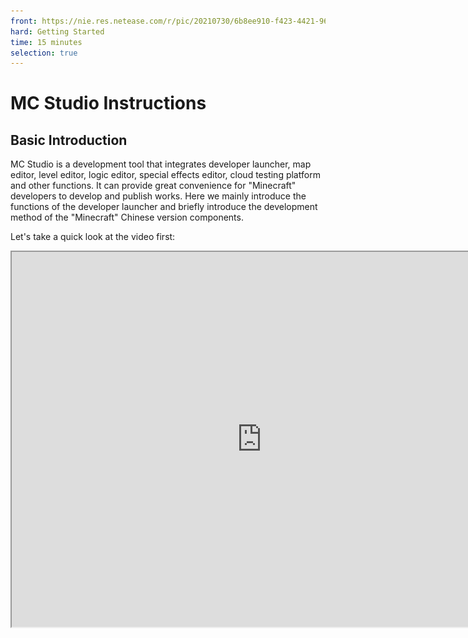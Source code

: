 ```yaml
--- 
front: https://nie.res.netease.com/r/pic/20210730/6b8ee910-f423-4421-9627-110415c820ca.png 
hard: Getting Started 
time: 15 minutes 
selection: true 
--- 
```

# MC Studio Instructions 
## Basic Introduction 

MC Studio is a development tool that integrates developer launcher, map editor, level editor, logic editor, special effects editor, cloud testing platform and other functions. It can provide great convenience for "Minecraft" developers to develop and publish works. Here we mainly introduce the functions of the developer launcher and briefly introduce the development method of the "Minecraft" Chinese version components. 

Let's take a quick look at the video first: 

<iframe src="https://cc.163.com/act/m/daily/iframeplayer/?id=6253cfaeb8a81f8fa0842cb1" height="600" width="800" allow="fullscreen" /> 

## Developer Account 

Currently, MC Studio is open to developers of the Chinese version of "Minecraft". After logging in with a non-developer account, you can submit information in the "Publish" tab in the launcher and apply to become a developer. After becoming a developer, you can use all the functions of MC Studio. 

## Developer Launcher 

The current developer launcher mainly provides the following functions: 
1. Home page: Learn about developer-related information 
2. Creation: Create new works, import and export works, test, and manage workflows 
3. Works library: Manage all works of the current account, including all components and server resources of the Bedrock Edition and JAVA Edition 
4. Release and management: Jump to the developer platform for work review and release 

![Create a new work](./images/studio_image001.png) 

### Create a new work 

Currently, only Bedrock Edition works can be created through MC Studio (other types of works need to be imported into MC Studio through "local import"). 

If you want to create a new map, we need to click the `Create a new Bedrock Edition component` button on the creation page, select the recommended or old version work in the pop-up window, move the mouse to the first item "Blank Map" in the list, and click the button "Create a new map". 

![img](./images/studio_image003.png) 

In the dialog box that pops up, you can make basic map settings. If there are already non-map Bedrock Edition works in MC Studio, they will be displayed in the "Import Functionality" and "Import Material Lighting" lists (in the red box in the figure below). The imported functionality and material lighting files will be copied to the new map (so you only need to import them once). 

Click "Start Editing" to open the editor and start making your own map. 

![img](./images/studio_image004.png) 




In addition to creating a new map, you can also create a blank AddOn. AddOn is an additional package. For a detailed explanation, see [wiki](https://minecraft-zh.gamepedia.com/%E9%99%84%E5%8A%A0%E5%8C%85). AddOn does not contain map files. 

Currently, some templates are provided in the launcher. Developers can modify them based on the templates to improve development efficiency. In addition to the classification of maps and AddOns, templates also have different creation methods, which are divided into "pure editor development" and "script development". 

**Pure editor development**: This part of the template is completely made with the editor. After creating it, you can directly start the editor for editing. 

**Script development**: This part of the template contains a more complex Python script. After creating it, you can view and modify related files through "More" and "Open Directory". Of course, you can also use the editor to edit resources other than Python scripts. 

![img](./images/studio_image005.png) 

![img](./images/studio_image006.png) 

### Bedrock Edition Components 

The Bedrock Edition Components tab lists all Bedrock Edition components and online games under the current account. Among them, "Game Map", "AddOn", and "Other Works" are local works, and "Cloud List" is the works that developers have uploaded to the Chinese version of "Minecraft" platform. 

Studio can also import already made components. Click the "Local Import" button in the upper right corner. In the pop-up dialog box, you can choose to import maps, AddOns, materials, lighting, and skins from Bedrock Edition or Java Edition. 

![img](./images/studio_image007.png) 

![img](./images/studio_image008.png) 

Created or imported works can be developed and tested. Development testing will start the latest Mod PC development package to test the work. 

![img](./images/studio_image009.png) 

MC Studio supports testing multiplayer online gameplay on a single computer. First, start the development test of the work (at this time, the first client will be created and the LAN room will be automatically built), and then start other Mod PC development packages from the toolbox. 

![img](./images/studio_image010.png) 

In the newly started Mod PC development package, click "Game" on the main interface, and click the room that has been created in "Friends". This way, you can enter the room that was automatically created during the development test of the previous work and test the multiplayer online gameplay. 

![img](./images/studio_image012.jpg) 

![img](./images/studio_image014.jpg) 

After the development test is passed, in the "More" menu of the work page, upload it to the developer platform through "Publish". For details, see [Publish Works](#Publish Works) below. 
During development and testing, you can press F11 to switch between PC and PE operation modes. 

### Publish work

After the component type work is completed, it needs to be published to the platform so that players can search and download your work from the resource center in the game. 
In the "More" of the work page, click "Publish", and you will be redirected to the [Developer Platform](https://mcdev.webapp.163.com/#/login) and fill in the basic information of the work for you. 

> If you have not logged in to the developer platform before, you will be redirected to the login interface. 

![img](./images/studio_image_launch.png) 

After filling in the relevant information on the release resource page, click Submit for Review Now to submit the work to the official for preliminary review and prepare for subsequent release and testing. 

![img](./images/studio_image_launch-1.png) 

### Other paging 

*Home* 

The home page will provide you with information closely related to developers, such as news, update information, common function jump entrance, latest data of works, recent development dynamics, etc., as shown in the figure. 

![img](./images/studio_image_homepage.png) 

*Bedrock Edition Server* 

The page will list all online games under the current developer account, which can be downloaded locally for testing. If you want to develop online games, you need to apply for it separately. After approval, you can obtain the server opening tools and related materials to develop online games. For specific information on how to develop Bedrock Edition online games, please refer to the Apollo section in the series of documents. 

![img](./images/studio_image_peserver.png) 

*Java Components and Servers* 

The structure of the Java works page is basically the same as the Bedrock Edition works page. Currently, MC Studio does not support the editing of Java works, and can only import Java works for testing. 

![img](./images/studio_image_javamod.png) 

![img](./images/studio_image_javaserver.png) 

*Release and Management* 

Release and Management will jump to the developer platform, where you can submit components to the Minecraft Chinese version platform. After approval, all players can download the component from Minecraft Chinese version. 

## Component Development Method 

There are many ways to develop components for Minecraft Chinese version, and developers can choose the method they are familiar with. The advantages of choosing MC Studio for component development are: 

- Basically, operations are performed in a graphical interactive interface; 

- No requirements for programming skills; 

- No need to pay attention to tedious details (such as component file structure requirements, uuid, etc.), MC Studio has already handled it. 


If there is more complex logic in the component, you can use redstone and command blocks, Mod SDK, and logic editor to implement it. 

**Redstone and command blocks** are ways to implement complex logic provided by the game itself, so I won't go into details here. 

**Mod SDK** is a set of Python interfaces provided by the Chinese version of "Minecraft" to control various elements in the game. Using this set of interfaces, you can create various innovative and fun components. To use Mod SDK, you need to be able to program in Python, which is suitable for developers and development teams with certain programming skills. There is a detailed introduction to Mod SDK on the official website. 

The **Logic Editor** packages Mod SDK into a graphical programming language, which is not as flexible as Python programming, but has a lower threshold for use and is suitable for entry-level developers. However, if you have a certain programming foundation or the ability to learn programming, we still recommend using programming to implement the logic of the work.